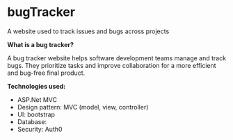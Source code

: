# bugTracker
A website used to track issues and bugs across projects

**What is a bug tracker?**

A bug tracker website helps software development teams manage and track bugs. 
They prioritize tasks and improve collaboration for a more efficient and bug-free final product.

**Technologies used:**
- ASP.Net MVC
- Design pattern: MVC (model, view, controller)
- UI: bootstrap
- Database:
- Security: Auth0
  
